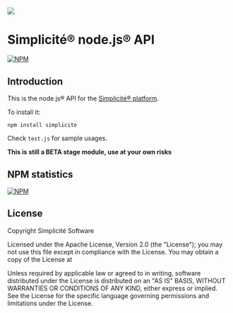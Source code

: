 ![](http://www.simplicitesoftware.com/logos/logo250.png)
---

Simplicit&eacute;&reg; node.js&reg; API
=======================================

[![NPM](https://nodei.co/npm/simplicite.png?downloads=true&downloadRank=true)](https://nodei.co/npm/simplicite/) 

Introduction
------------

This is the node.js&reg; API for the [Simplicit&eacute;&reg; platform](http://www.simplicitesoftware.com).

To install it:

	npm install simplicite

Check `test.js` for sample usages.

**This is still a __BETA__ stage module, use at your own risks**

NPM statistics
--------------

[![NPM](https://nodei.co/npm-dl/simplicite.png?months=6&height=3)](https://nodei.co/npm/simplicite)

License
-------

Copyright Simplicit&eacute; Software

Licensed under the Apache License, Version 2.0 (the "License");
you may not use this file except in compliance with the License.
You may obtain a copy of the License at

[](http://www.apache.org/licenses/LICENSE-2.0)

Unless required by applicable law or agreed to in writing, software
distributed under the License is distributed on an "AS IS" BASIS,
WITHOUT WARRANTIES OR CONDITIONS OF ANY KIND, either express or implied.
See the License for the specific language governing permissions and
limitations under the License.
